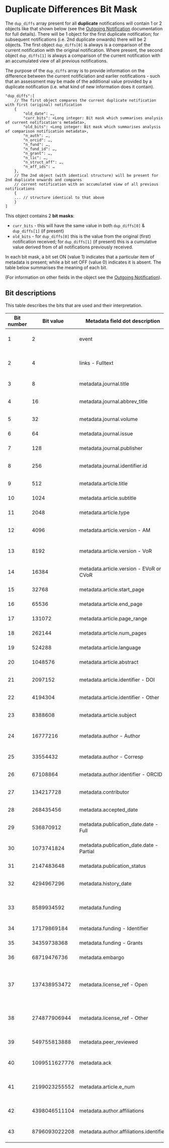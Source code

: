 # Duplicate Differences Bit Mask

The `dup_diffs` array present for all **duplicate** notifications will contain 1 or 2 objects like that shown below (see the [Outgoing Notification](./OutgoingNotification.md) documentation for full details).  There will be 1 object for the first duplicate notification; for subsequent notifications (i.e. 2nd duplicate onwards) there will be 2 objects.  The first object `dup_diffs[0]` is always is a comparison of the current notification with the original notification.  Where present, the second object `dup_diffs[1]` is always a comparison of the current notification with an accumulated view of all previous notifications.

The purpose of the `dup_diffs` array is to provide information on the difference between the current notificiation and earlier notifications - such that an assessment may be made of the additional value provided by a duplicate notification (i.e. what kind of new information does it contain).
```
"dup_diffs":[
    // The first object compares the current duplicate notification with first (original) notification 
    {
        "old_date": …,
        "curr_bits": <Long integer: Bit mask which summarises analysis of current notification's metadata>,
        "old_bits": <Long integer: Bit mask which summarises analysis of comparison notification metadata>,
        "n_auth": …,
        "n_orcid": …,
        "n_fund": …,
        "n_fund_id": …,
        "n_grant": …,
        "n_lic": …,
        "n_struct_aff": …,
        "n_aff_ids": …
    },
    // The 2nd object (with identical structure) will be present for 2nd duplicate onwards and compares
    // current notification with an accumulated view of all previous notifications
    {   
    ... // structure identical to that above
    }
]
```

This object contains 2 **bit masks**:
* `curr_bits` - this will have the same value in both `dup_diffs[0]` &  `dup_diffs[1]` (if present)
* `old_bits` - for `dup_diffs[0]` this is the value from the original (first) notification received; for `dup_diffs[1]` (if present) this is a cumulative value derived from of all notifications previously received.  

In each bit mask, a bit set ON (value 1) indicates that a particular item of metadata is present; while a bit set OFF (value 0) indicates it is absent.  The table below summarises the meaning of each bit.

(For information on other fields in the object see the [Outgoing Notification](./OutgoingNotification.md)).

## Bit descriptions
This table describes the bits that are used and their interpretation.

| Bit number | Bit value | Metadata field dot description | Meaning if bit set ON |
|----|-----|-----|-----|
| 1  | 2 | event | Publishing event metadata field is present |
| 2  | 4 | links - Fulltext | At least one full-text link is present (i.e. an article PDF is available) |
| 3  | 8 | metadata.journal.title | Journal title is present |
| 4  | 16 | metadata.journal.abbrev_title | Journal abbreviated title is present |
| 5  | 32 | metadata.journal.volume | Journal volume is present |
| 6  | 64 | metadata.journal.issue | Journal issue is present |
| 7  | 128 | metadata.journal.publisher | Publisher name is present |
| 8  | 256 | metadata.journal.identifier.id | Publisher identifier is present (1 or more) |
| 9  | 512 | metadata.article.title | Article title is present |
| 10 | 1024 | metadata.article.subtitle | Article subtitle is present |
| 11 | 2048 | metadata.article.type | Article type is present |
| 12 | 4096 | metadata.article.version - AM | Article version with value 'AM' is present |
| 13 | 8192 | metadata.article.version - VoR | Article version with value 'VoR' is present |
| 14 | 16384 | metadata.article.version - EVoR or CVoR | Article version with value 'EVoR' or 'CVoR'  is present |
| 15 | 32768 | metadata.article.start_page | Article page start is present |
| 16 | 65536 | metadata.article.end_page | Article page end is present |
| 17 | 131072 | metadata.article.page_range | Article page range is present |
| 18 | 262144 | metadata.article.num_pages | Article number of pages is present |
| 19 | 524288 | metadata.article.language | Article language is present |
| 20 | 1048576 | metadata.article.abstract | Article abstract is present |
| 21 | 2097152 | metadata.article.identifier - DOI | Article DOI is present (this will always be true) |
| 22 | 4194304 | metadata.article.identifier - Other | Non-DOI article identifier is present |
| 23 | 8388608 | metadata.article.subject | Subject keywords are present (1 or more) |
| 24 | 16777216 | metadata.author - Author | Article authors are present (1 or more) |
| 25 | 33554432 | metadata.author - Corresp | At least 1 corresponding author is present |
| 26 | 67108864 | metadata.author.identifier - ORCID | At least 1 Author ORCID is present |
| 27 | 134217728 | metadata.contributor | Contributors are present (1 or more) |
| 28 | 268435456 | metadata.accepted_date | Accepted date is present |
| 29 | 536870912 | metadata.publication_date.date - Full | Full publication date (YYYY-MM-DD) is present |
| 30 | 1073741824 | metadata.publication_date.date - Partial | Partial publication date (YYYY-MM or YYYY) is present |
| 31 | 2147483648 | metadata.publication_status | Publication status is present |
| 32 | 4294967296 | metadata.history_date | History dates are present (1 or more) |
| 33 | 8589934592 | metadata.funding | Funding information is present (1 or more Funders) |
| 34 | 17179869184 | metadata.funding - Identifier | At least 1 funder has an Identifier |
| 35 | 34359738368 | metadata.funding - Grants | At least 1 funder has Grant numbers |
| 36 | 68719476736 | metadata.embargo | Embargo date is present |
| 37 | 137438953472 | metadata.license_ref - Open | At least 1 Open licence is present. **Including a publisher's proprietary "open licence"** |
| 38 | 274877906944 | metadata.license_ref - Other | At least 1 Other (proprietary non-open) licence is present |
| 39 | 549755813888 | metadata.peer_reviewed | Peer-reviewed boolean indicator is present |
| 40 | 1099511627776 | metadata.ack | An acknowledgements string is present |
| 41 | 2199023255552 | metadata.article.e_num | An electronic article number (e-location id) is present |
| 42 | 4398046511104 | metadata.author.affiliations | At least 1 structured author affiliation is present  |
| 43 | 8796093022208 | metadata.author.affiliations.identifier | At least 1 author affiliation identifier is present |
